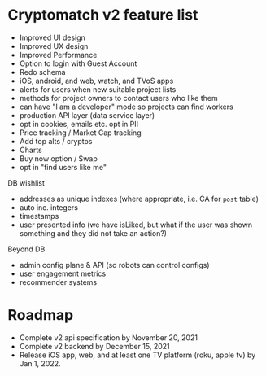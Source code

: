 # Cryptomatch v2 feature list


- Improved UI design
- Improved UX design
- Improved Performance
- Option to login with Guest Account
- Redo schema
- iOS, android, and web, watch, and TVoS apps
- alerts for users when new suitable project lists
- methods for project owners to contact users who like them
- can have "I am a developer" mode so projects can find workers
- production API layer (data service layer)
- opt in cookies, emails etc. opt in PII
- Price tracking / Market Cap tracking
- Add top alts / cryptos
- Charts
- Buy now option / Swap
- opt in "find users like me"

DB wishlist
- addresses as unique indexes (where appropriate, i.e. CA for `post` table)
- auto inc. integers
- timestamps
- user presented info (we have isLiked, but what if the user was shown something and they did not take an action?)

Beyond DB
- admin config plane & API (so robots can control configs)
- user engagement metrics
- recommender systems


# Roadmap

- Complete v2 api specification by November 20, 2021
- Complete v2 backend by December 15, 2021
- Release iOS app, web, and at least one TV platform (roku, apple tv) by Jan 1, 2022.
